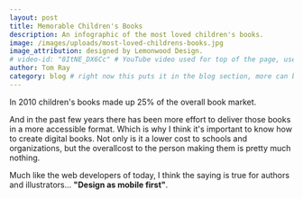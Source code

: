 ```yaml
---
layout: post
title: Memorable Children's Books
description: An infographic of the most loved children's books.
image: /images/uploads/most-loved-childrens-books.jpg
image_attribution: designed by Lemonwood Design.
# video-id: "8ItNE_DX6Cc" # YouTube video used for top of the page, use url ID only. This embeds responsive video and video thumbnail for preview.
author: Tom Ray
category: blog # right now this puts it in the blog section, more can be created.
---
```

In 2010 children's books made up 25% of the overall book market.

And in the past few years there has been more effort to deliver those books in a more accessible format. Which is why I think it's important to know how to create digital books. Not only is it a lower cost to schools and organizations, but the overallcost to the person making them is pretty much nothing.

Much like the web developers of today, I think the saying is true for authors and illustrators... **"Design as mobile first"**.
